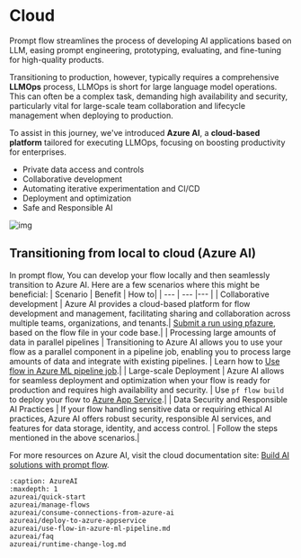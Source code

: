 # Cloud

Prompt flow streamlines the process of developing AI applications based on LLM, easing prompt engineering, prototyping, evaluating, and fine-tuning for high-quality products.

Transitioning to production, however, typically requires a comprehensive **LLMOps** process, LLMOps is short for large language model operations. This can often be a complex task, demanding high availability and security, particularly vital for large-scale team collaboration and lifecycle management when deploying to production.

To assist in this journey, we've introduced **Azure AI**, a **cloud-based platform** tailored for executing LLMOps, focusing on boosting productivity for enterprises.

* Private data access and controls
* Collaborative development
* Automating iterative experimentation and CI/CD
* Deployment and optimization
* Safe and Responsible AI

![img](../media/cloud/azureml/llmops_cloud_value.png)

## Transitioning from local to cloud (Azure AI)

In prompt flow, You can develop your flow locally and then seamlessly transition to Azure AI. Here are a few scenarios where this might be beneficial:
| Scenario | Benefit | How to|
| --- | --- |--- |
| Collaborative development | Azure AI provides a cloud-based platform for flow development and management, facilitating sharing and collaboration across multiple teams, organizations, and tenants.| [Submit a run using pfazure](./azureai/quick-start.md), based on the flow file in your code base.|
| Processing large amounts of data in parallel pipelines | Transitioning to Azure AI allows you to use your flow as a parallel component in a pipeline job, enabling you to process large amounts of data and integrate with existing pipelines. | Learn how to [Use flow in Azure ML pipeline job](./azureai/use-flow-in-azure-ml-pipeline.md).|
| Large-scale Deployment | Azure AI allows for seamless deployment and optimization when your flow is ready for production and requires high availability and security. | Use `pf flow build` to deploy your flow to [Azure App Service](./azureai/deploy-to-azure-appservice.md).|
| Data Security and  Responsible AI Practices | If your flow handling sensitive data or requiring ethical AI practices, Azure AI offers robust security, responsible AI services, and features for data storage, identity, and access control. | Follow the steps mentioned in the above scenarios.|


For more resources on Azure AI, visit the cloud documentation site: [Build AI solutions with prompt flow](https://learn.microsoft.com/en-us/azure/machine-learning/prompt-flow/get-started-prompt-flow?view=azureml-api-2).

```{toctree}
:caption: AzureAI
:maxdepth: 1
azureai/quick-start
azureai/manage-flows
azureai/consume-connections-from-azure-ai
azureai/deploy-to-azure-appservice
azureai/use-flow-in-azure-ml-pipeline.md
azureai/faq
azureai/runtime-change-log.md
```
